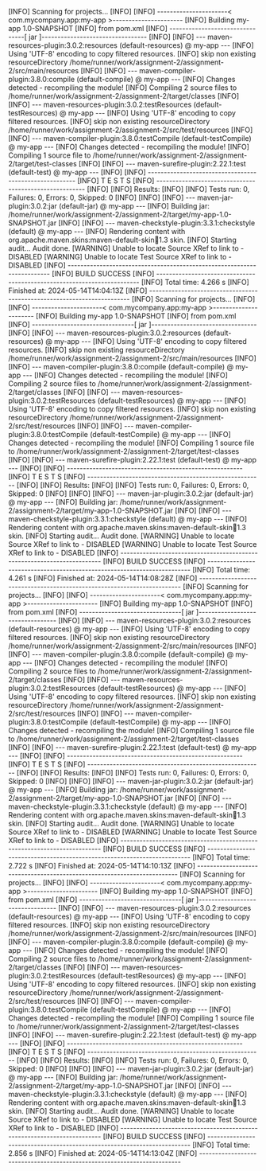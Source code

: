 [INFO] Scanning for projects...
[INFO] 
[INFO] ----------------------< com.mycompany.app:my-app >----------------------
[INFO] Building my-app 1.0-SNAPSHOT
[INFO]   from pom.xml
[INFO] --------------------------------[ jar ]---------------------------------
[INFO] 
[INFO] --- maven-resources-plugin:3.0.2:resources (default-resources) @ my-app ---
[INFO] Using 'UTF-8' encoding to copy filtered resources.
[INFO] skip non existing resourceDirectory /home/runner/work/assignment-2/assignment-2/src/main/resources
[INFO] 
[INFO] --- maven-compiler-plugin:3.8.0:compile (default-compile) @ my-app ---
[INFO] Changes detected - recompiling the module!
[INFO] Compiling 2 source files to /home/runner/work/assignment-2/assignment-2/target/classes
[INFO] 
[INFO] --- maven-resources-plugin:3.0.2:testResources (default-testResources) @ my-app ---
[INFO] Using 'UTF-8' encoding to copy filtered resources.
[INFO] skip non existing resourceDirectory /home/runner/work/assignment-2/assignment-2/src/test/resources
[INFO] 
[INFO] --- maven-compiler-plugin:3.8.0:testCompile (default-testCompile) @ my-app ---
[INFO] Changes detected - recompiling the module!
[INFO] Compiling 1 source file to /home/runner/work/assignment-2/assignment-2/target/test-classes
[INFO] 
[INFO] --- maven-surefire-plugin:2.22.1:test (default-test) @ my-app ---
[INFO] 
[INFO] -------------------------------------------------------
[INFO]  T E S T S
[INFO] -------------------------------------------------------
[INFO] 
[INFO] Results:
[INFO] 
[INFO] Tests run: 0, Failures: 0, Errors: 0, Skipped: 0
[INFO] 
[INFO] 
[INFO] --- maven-jar-plugin:3.0.2:jar (default-jar) @ my-app ---
[INFO] Building jar: /home/runner/work/assignment-2/assignment-2/target/my-app-1.0-SNAPSHOT.jar
[INFO] 
[INFO] --- maven-checkstyle-plugin:3.3.1:checkstyle (default) @ my-app ---
[INFO] Rendering content with org.apache.maven.skins:maven-default-skin:jar:1.3 skin.
[INFO] Starting audit...
Audit done.
[WARNING] Unable to locate Source XRef to link to - DISABLED
[WARNING] Unable to locate Test Source XRef to link to - DISABLED
[INFO] ------------------------------------------------------------------------
[INFO] BUILD SUCCESS
[INFO] ------------------------------------------------------------------------
[INFO] Total time:  4.266 s
[INFO] Finished at: 2024-05-14T14:04:13Z
[INFO] ------------------------------------------------------------------------
[INFO] Scanning for projects...
[INFO] 
[INFO] ----------------------< com.mycompany.app:my-app >----------------------
[INFO] Building my-app 1.0-SNAPSHOT
[INFO]   from pom.xml
[INFO] --------------------------------[ jar ]---------------------------------
[INFO] 
[INFO] --- maven-resources-plugin:3.0.2:resources (default-resources) @ my-app ---
[INFO] Using 'UTF-8' encoding to copy filtered resources.
[INFO] skip non existing resourceDirectory /home/runner/work/assignment-2/assignment-2/src/main/resources
[INFO] 
[INFO] --- maven-compiler-plugin:3.8.0:compile (default-compile) @ my-app ---
[INFO] Changes detected - recompiling the module!
[INFO] Compiling 2 source files to /home/runner/work/assignment-2/assignment-2/target/classes
[INFO] 
[INFO] --- maven-resources-plugin:3.0.2:testResources (default-testResources) @ my-app ---
[INFO] Using 'UTF-8' encoding to copy filtered resources.
[INFO] skip non existing resourceDirectory /home/runner/work/assignment-2/assignment-2/src/test/resources
[INFO] 
[INFO] --- maven-compiler-plugin:3.8.0:testCompile (default-testCompile) @ my-app ---
[INFO] Changes detected - recompiling the module!
[INFO] Compiling 1 source file to /home/runner/work/assignment-2/assignment-2/target/test-classes
[INFO] 
[INFO] --- maven-surefire-plugin:2.22.1:test (default-test) @ my-app ---
[INFO] 
[INFO] -------------------------------------------------------
[INFO]  T E S T S
[INFO] -------------------------------------------------------
[INFO] 
[INFO] Results:
[INFO] 
[INFO] Tests run: 0, Failures: 0, Errors: 0, Skipped: 0
[INFO] 
[INFO] 
[INFO] --- maven-jar-plugin:3.0.2:jar (default-jar) @ my-app ---
[INFO] Building jar: /home/runner/work/assignment-2/assignment-2/target/my-app-1.0-SNAPSHOT.jar
[INFO] 
[INFO] --- maven-checkstyle-plugin:3.3.1:checkstyle (default) @ my-app ---
[INFO] Rendering content with org.apache.maven.skins:maven-default-skin:jar:1.3 skin.
[INFO] Starting audit...
Audit done.
[WARNING] Unable to locate Source XRef to link to - DISABLED
[WARNING] Unable to locate Test Source XRef to link to - DISABLED
[INFO] ------------------------------------------------------------------------
[INFO] BUILD SUCCESS
[INFO] ------------------------------------------------------------------------
[INFO] Total time:  4.261 s
[INFO] Finished at: 2024-05-14T14:08:28Z
[INFO] ------------------------------------------------------------------------
[INFO] Scanning for projects...
[INFO] 
[INFO] ----------------------< com.mycompany.app:my-app >----------------------
[INFO] Building my-app 1.0-SNAPSHOT
[INFO]   from pom.xml
[INFO] --------------------------------[ jar ]---------------------------------
[INFO] 
[INFO] --- maven-resources-plugin:3.0.2:resources (default-resources) @ my-app ---
[INFO] Using 'UTF-8' encoding to copy filtered resources.
[INFO] skip non existing resourceDirectory /home/runner/work/assignment-2/assignment-2/src/main/resources
[INFO] 
[INFO] --- maven-compiler-plugin:3.8.0:compile (default-compile) @ my-app ---
[INFO] Changes detected - recompiling the module!
[INFO] Compiling 2 source files to /home/runner/work/assignment-2/assignment-2/target/classes
[INFO] 
[INFO] --- maven-resources-plugin:3.0.2:testResources (default-testResources) @ my-app ---
[INFO] Using 'UTF-8' encoding to copy filtered resources.
[INFO] skip non existing resourceDirectory /home/runner/work/assignment-2/assignment-2/src/test/resources
[INFO] 
[INFO] --- maven-compiler-plugin:3.8.0:testCompile (default-testCompile) @ my-app ---
[INFO] Changes detected - recompiling the module!
[INFO] Compiling 1 source file to /home/runner/work/assignment-2/assignment-2/target/test-classes
[INFO] 
[INFO] --- maven-surefire-plugin:2.22.1:test (default-test) @ my-app ---
[INFO] 
[INFO] -------------------------------------------------------
[INFO]  T E S T S
[INFO] -------------------------------------------------------
[INFO] 
[INFO] Results:
[INFO] 
[INFO] Tests run: 0, Failures: 0, Errors: 0, Skipped: 0
[INFO] 
[INFO] 
[INFO] --- maven-jar-plugin:3.0.2:jar (default-jar) @ my-app ---
[INFO] Building jar: /home/runner/work/assignment-2/assignment-2/target/my-app-1.0-SNAPSHOT.jar
[INFO] 
[INFO] --- maven-checkstyle-plugin:3.3.1:checkstyle (default) @ my-app ---
[INFO] Rendering content with org.apache.maven.skins:maven-default-skin:jar:1.3 skin.
[INFO] Starting audit...
Audit done.
[WARNING] Unable to locate Source XRef to link to - DISABLED
[WARNING] Unable to locate Test Source XRef to link to - DISABLED
[INFO] ------------------------------------------------------------------------
[INFO] BUILD SUCCESS
[INFO] ------------------------------------------------------------------------
[INFO] Total time:  2.722 s
[INFO] Finished at: 2024-05-14T14:10:13Z
[INFO] ------------------------------------------------------------------------
[INFO] Scanning for projects...
[INFO] 
[INFO] ----------------------< com.mycompany.app:my-app >----------------------
[INFO] Building my-app 1.0-SNAPSHOT
[INFO]   from pom.xml
[INFO] --------------------------------[ jar ]---------------------------------
[INFO] 
[INFO] --- maven-resources-plugin:3.0.2:resources (default-resources) @ my-app ---
[INFO] Using 'UTF-8' encoding to copy filtered resources.
[INFO] skip non existing resourceDirectory /home/runner/work/assignment-2/assignment-2/src/main/resources
[INFO] 
[INFO] --- maven-compiler-plugin:3.8.0:compile (default-compile) @ my-app ---
[INFO] Changes detected - recompiling the module!
[INFO] Compiling 2 source files to /home/runner/work/assignment-2/assignment-2/target/classes
[INFO] 
[INFO] --- maven-resources-plugin:3.0.2:testResources (default-testResources) @ my-app ---
[INFO] Using 'UTF-8' encoding to copy filtered resources.
[INFO] skip non existing resourceDirectory /home/runner/work/assignment-2/assignment-2/src/test/resources
[INFO] 
[INFO] --- maven-compiler-plugin:3.8.0:testCompile (default-testCompile) @ my-app ---
[INFO] Changes detected - recompiling the module!
[INFO] Compiling 1 source file to /home/runner/work/assignment-2/assignment-2/target/test-classes
[INFO] 
[INFO] --- maven-surefire-plugin:2.22.1:test (default-test) @ my-app ---
[INFO] 
[INFO] -------------------------------------------------------
[INFO]  T E S T S
[INFO] -------------------------------------------------------
[INFO] 
[INFO] Results:
[INFO] 
[INFO] Tests run: 0, Failures: 0, Errors: 0, Skipped: 0
[INFO] 
[INFO] 
[INFO] --- maven-jar-plugin:3.0.2:jar (default-jar) @ my-app ---
[INFO] Building jar: /home/runner/work/assignment-2/assignment-2/target/my-app-1.0-SNAPSHOT.jar
[INFO] 
[INFO] --- maven-checkstyle-plugin:3.3.1:checkstyle (default) @ my-app ---
[INFO] Rendering content with org.apache.maven.skins:maven-default-skin:jar:1.3 skin.
[INFO] Starting audit...
Audit done.
[WARNING] Unable to locate Source XRef to link to - DISABLED
[WARNING] Unable to locate Test Source XRef to link to - DISABLED
[INFO] ------------------------------------------------------------------------
[INFO] BUILD SUCCESS
[INFO] ------------------------------------------------------------------------
[INFO] Total time:  2.856 s
[INFO] Finished at: 2024-05-14T14:13:04Z
[INFO] ------------------------------------------------------------------------

